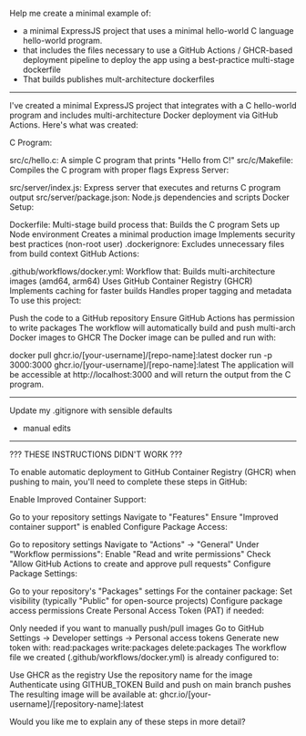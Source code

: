 Help me create a minimal example of:
* a minimal ExpressJS project that uses a minimal hello-world C language hello-world program.
* that includes the files necessary to use a GitHub Actions / GHCR-based deployment pipeline to deploy the app using a best-practice multi-stage dockerfile
* That builds publishes mult-architecture dockerfiles

------------------------------------------------------------------------------------------------------------------------------------------------



I've created a minimal ExpressJS project that integrates with a C hello-world program and includes multi-architecture Docker deployment via GitHub Actions. Here's what was created:

C Program:

src/c/hello.c: A simple C program that prints "Hello from C!"
src/c/Makefile: Compiles the C program with proper flags
Express Server:

src/server/index.js: Express server that executes and returns C program output
src/server/package.json: Node.js dependencies and scripts
Docker Setup:

Dockerfile: Multi-stage build process that:
Builds the C program
Sets up Node environment
Creates a minimal production image
Implements security best practices (non-root user)
.dockerignore: Excludes unnecessary files from build context
GitHub Actions:

.github/workflows/docker.yml: Workflow that:
Builds multi-architecture images (amd64, arm64)
Uses GitHub Container Registry (GHCR)
Implements caching for faster builds
Handles proper tagging and metadata
To use this project:

Push the code to a GitHub repository
Ensure GitHub Actions has permission to write packages
The workflow will automatically build and push multi-arch Docker images to GHCR
The Docker image can be pulled and run with:

docker pull ghcr.io/[your-username]/[repo-name]:latest
docker run -p 3000:3000 ghcr.io/[your-username]/[repo-name]:latest
The application will be accessible at http://localhost:3000 and will return the output from the C program.

------------------------------------------------------------------------------------------------------------------------------------------------

Update my .gitignore with sensible defaults

+ manual edits

------------------------------------------------------------------------------------------------------------------------------------------------


??? THESE INSTRUCTIONS DIDN'T WORK ???

To enable automatic deployment to GitHub Container Registry (GHCR) when pushing to main, you'll need to complete these steps in GitHub:

Enable Improved Container Support:

Go to your repository settings
Navigate to "Features"
Ensure "Improved container support" is enabled
Configure Package Access:

Go to repository settings
Navigate to "Actions" → "General"
Under "Workflow permissions":
Enable "Read and write permissions"
Check "Allow GitHub Actions to create and approve pull requests"
Configure Package Settings:

Go to your repository's "Packages" settings
For the container package:
Set visibility (typically "Public" for open-source projects)
Configure package access permissions
Create Personal Access Token (PAT) if needed:

Only needed if you want to manually push/pull images
Go to GitHub Settings → Developer settings → Personal access tokens
Generate new token with:
read:packages
write:packages
delete:packages
The workflow file we created (.github/workflows/docker.yml) is already configured to:

Use GHCR as the registry
Use the repository name for the image
Authenticate using GITHUB_TOKEN
Build and push on main branch pushes
The resulting image will be available at:
ghcr.io/[your-username]/[repository-name]:latest

Would you like me to explain any of these steps in more detail?